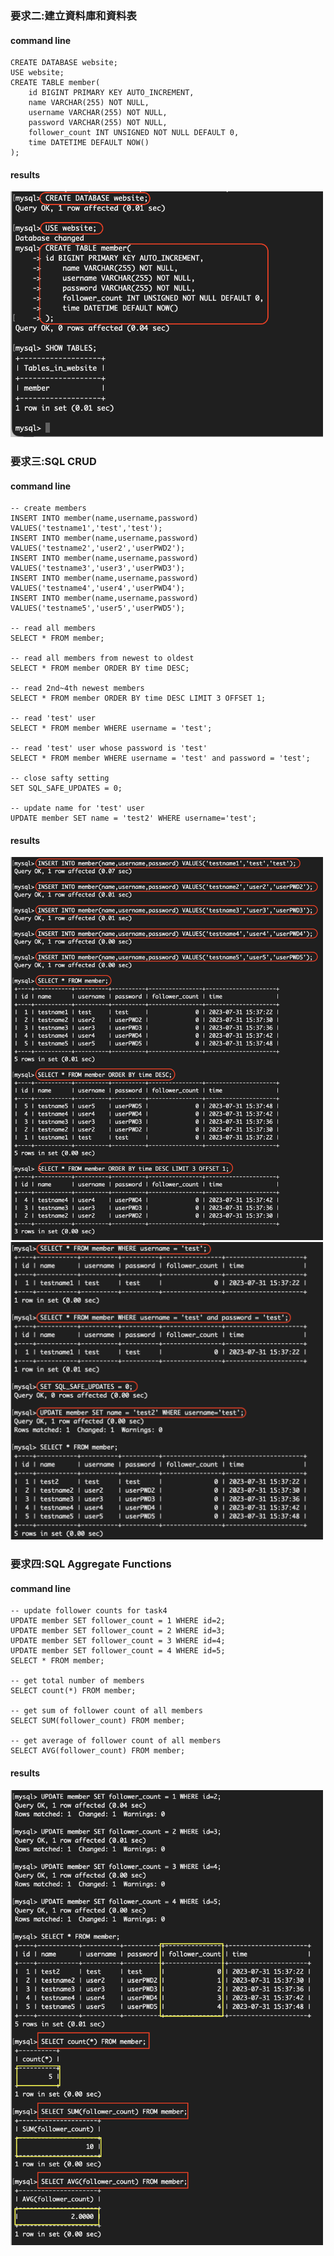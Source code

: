 ### 要求二:建立資料庫和資料表
#### command line
```
CREATE DATABASE website;
USE website;
CREATE TABLE member(
    id BIGINT PRIMARY KEY AUTO_INCREMENT,
    name VARCHAR(255) NOT NULL,
    username VARCHAR(255) NOT NULL,
    password VARCHAR(255) NOT NULL,
    follower_count INT UNSIGNED NOT NULL DEFAULT 0,
    time DATETIME DEFAULT NOW()
);
```
#### results
<img src="task2.png" style="width:500px;">

### 要求三:SQL CRUD
#### command line
```
-- create members
INSERT INTO member(name,username,password) VALUES('testname1','test','test');
INSERT INTO member(name,username,password) VALUES('testname2','user2','userPWD2');
INSERT INTO member(name,username,password) VALUES('testname3','user3','userPWD3');
INSERT INTO member(name,username,password) VALUES('testname4','user4','userPWD4');
INSERT INTO member(name,username,password) VALUES('testname5','user5','userPWD5');

-- read all members
SELECT * FROM member;

-- read all members from newest to oldest
SELECT * FROM member ORDER BY time DESC;

-- read 2nd~4th newest members
SELECT * FROM member ORDER BY time DESC LIMIT 3 OFFSET 1;

-- read 'test' user
SELECT * FROM member WHERE username = 'test';

-- read 'test' user whose password is 'test'
SELECT * FROM member WHERE username = 'test' and password = 'test';

-- close safty setting
SET SQL_SAFE_UPDATES = 0;

-- update name for 'test' user
UPDATE member SET name = 'test2' WHERE username='test';
```
#### results
<img src="task3_pt1.png" style="width:500px;">
<img src="task3_pt2.png" style="width:500px;">

### 要求四:SQL Aggregate Functions 
#### command line
```
-- update follower counts for task4
UPDATE member SET follower_count = 1 WHERE id=2;
UPDATE member SET follower_count = 2 WHERE id=3;
UPDATE member SET follower_count = 3 WHERE id=4;
UPDATE member SET follower_count = 4 WHERE id=5;
SELECT * FROM member;

-- get total number of members
SELECT count(*) FROM member;

-- get sum of follower count of all members
SELECT SUM(follower_count) FROM member;

-- get average of follower count of all members
SELECT AVG(follower_count) FROM member;
```
#### results
<img src="task4.png" style="width:500px;">
